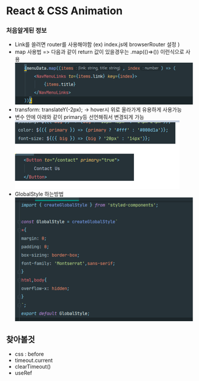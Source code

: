 # React & CSS Animation
### 처음알게된 정보
- Link를 쓸려면 router를 사용해야함 (ex) index.js에 browserRouter 설정 )
- map 사용법 => 다음과 같이 return 값이 있을경우는 .map(()=>()) 이런식으로 사용
![CommentStructure](./studyPic/map.png)
- transform: translateY(-2px); -> hover시 위로 올라가게 유용하게 사용가능
- 변수 안에 아래와 같이 primary등 선언해줘서 변경되게 가능
![CommentStructure](./studyPic/primary.png)
- GlobalStyle 하는방법
![CommentStructure](./studyPic/Global.png)



## 찾아볼것 
- css : before
- timeout.current
- clearTimeout()
- useRef
